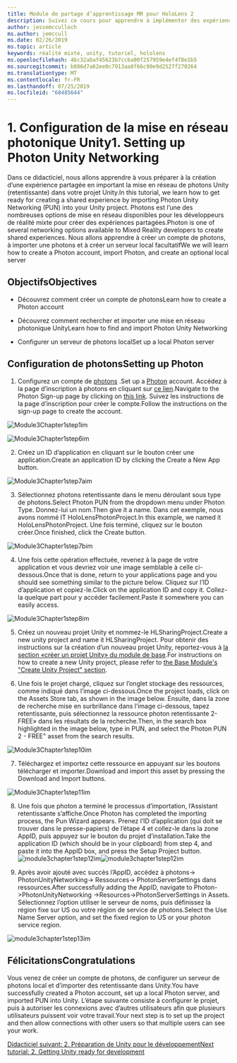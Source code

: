 ```yaml
---
title: Module de partage d’apprentissage MR pour HoloLens 2
description: Suivez ce cours pour apprendre à implémenter des expériences partagées multi-utilisateur dans une application HoloLens 2.
author: jessemcculloch
ms.author: jemccull
ms.date: 02/26/2019
ms.topic: article
keywords: réalité mixte, unity, tutoriel, hololens
ms.openlocfilehash: 46c32abaf45623b7ccba90f257959e4ef4f8e1b5
ms.sourcegitcommit: b086d7a62ee0c7913aa8f66c90e9d2527f270264
ms.translationtype: MT
ms.contentlocale: fr-FR
ms.lasthandoff: 07/25/2019
ms.locfileid: "68485644"
---
```

#  <a name="1-setting-up-photon-unity-networking"></a><span data-ttu-id="133e9-104">1. Configuration de la mise en réseau photonique Unity</span><span class="sxs-lookup"><span data-stu-id="133e9-104">1. Setting up Photon Unity Networking</span></span>

<span data-ttu-id="133e9-105">Dans ce didacticiel, nous allons apprendre à vous préparer à la création d’une expérience partagée en important la mise en réseau de photons Unity (retentissante) dans votre projet Unity.</span><span class="sxs-lookup"><span data-stu-id="133e9-105">In this tutorial, we learn how to get ready for creating a shared experience by importing Photon Unity Networking (PUN) into your Unity project.</span></span> <span data-ttu-id="133e9-106">Photons est l’une des nombreuses options de mise en réseau disponibles pour les développeurs de réalité mixte pour créer des expériences partagées.</span><span class="sxs-lookup"><span data-stu-id="133e9-106">Photon is one of several networking options available to Mixed Reality developers to create shared experiences.</span></span> <span data-ttu-id="133e9-107">Nous allons apprendre à créer un compte de photons, à importer une photons et à créer un serveur local facultatif</span><span class="sxs-lookup"><span data-stu-id="133e9-107">We we will learn how to create a Photon account, import Photon, and create an optional local server</span></span>

## <a name="objectives"></a><span data-ttu-id="133e9-108">Objectifs</span><span class="sxs-lookup"><span data-stu-id="133e9-108">Objectives</span></span>

* <span data-ttu-id="133e9-109">Découvrez comment créer un compte de photons</span><span class="sxs-lookup"><span data-stu-id="133e9-109">Learn how to create a Photon account</span></span>

* <span data-ttu-id="133e9-110">Découvrez comment rechercher et importer une mise en réseau photonique Unity</span><span class="sxs-lookup"><span data-stu-id="133e9-110">Learn how to find and import Photon Unity Networking</span></span>

* <span data-ttu-id="133e9-111">Configurer un serveur de photons local</span><span class="sxs-lookup"><span data-stu-id="133e9-111">Set up a local Photon server</span></span>

  

## <a name="setting-up-photon"></a><span data-ttu-id="133e9-112">Configuration de photons</span><span class="sxs-lookup"><span data-stu-id="133e9-112">Setting up Photon</span></span>

1. <span data-ttu-id="133e9-113">Configurez un compte de [photons](https://dashboard.photonengine.com/en-US/Account/SignUp) .</span><span class="sxs-lookup"><span data-stu-id="133e9-113">Set up a [Photon](https://dashboard.photonengine.com/en-US/Account/SignUp) account.</span></span> <span data-ttu-id="133e9-114">Accédez à la page d’inscription à photons en cliquant sur [ce lien](https://dashboard.photonengine.com/en-US/Account/SignUp).</span><span class="sxs-lookup"><span data-stu-id="133e9-114">Navigate to the Photon Sign-up page by clicking on [this link](https://dashboard.photonengine.com/en-US/Account/SignUp).</span></span> <span data-ttu-id="133e9-115">Suivez les instructions de la page d’inscription pour créer le compte.</span><span class="sxs-lookup"><span data-stu-id="133e9-115">Follow the instructions on the sign-up page to create the account.</span></span> 
   

![Module3Chapter1step1im](images/module3chapter1step1im.PNG)

![Module3Chapter1step6im](images/module3chapter1step6im.PNG)

2. <span data-ttu-id="133e9-118">Créez un ID d’application en cliquant sur le bouton créer une application.</span><span class="sxs-lookup"><span data-stu-id="133e9-118">Create an application ID by clicking the Create a New App button.</span></span>

![Module3Chapter1step7aim](images/module3chapter1step7aim.PNG)

3. <span data-ttu-id="133e9-120">Sélectionnez photons retentissante dans le menu déroulant sous type de photons.</span><span class="sxs-lookup"><span data-stu-id="133e9-120">Select Photon PUN from the dropdown menu under Photon Type.</span></span> <span data-ttu-id="133e9-121">Donnez-lui un nom.</span><span class="sxs-lookup"><span data-stu-id="133e9-121">Then give it a name.</span></span> <span data-ttu-id="133e9-122">Dans cet exemple, nous avons nommé IT HoloLensPhotonProject.</span><span class="sxs-lookup"><span data-stu-id="133e9-122">In this example, we named it HoloLensPhotonProject.</span></span> <span data-ttu-id="133e9-123">Une fois terminé, cliquez sur le bouton créer.</span><span class="sxs-lookup"><span data-stu-id="133e9-123">Once finished, click the Create button.</span></span>

![Module3Chapter1step7bim](images/module3chapter1step7bim.PNG)

4. <span data-ttu-id="133e9-125">Une fois cette opération effectuée, revenez à la page de votre application et vous devriez voir une image semblable à celle ci-dessous.</span><span class="sxs-lookup"><span data-stu-id="133e9-125">Once that is done, return to your applications page and you should see something similar to the picture below.</span></span> <span data-ttu-id="133e9-126">Cliquez sur l’ID d’application et copiez-le.</span><span class="sxs-lookup"><span data-stu-id="133e9-126">Click on the application ID and copy it.</span></span> <span data-ttu-id="133e9-127">Collez-la quelque part pour y accéder facilement.</span><span class="sxs-lookup"><span data-stu-id="133e9-127">Paste it somewhere you can easily access.</span></span>  

![Module3Chapter1step8im](images/module3chapter1step8im.PNG)

5. <span data-ttu-id="133e9-129">Créez un nouveau projet Unity et nommez-le HLSharingProject.</span><span class="sxs-lookup"><span data-stu-id="133e9-129">Create a new unity project and name it HLSharingProject.</span></span> <span data-ttu-id="133e9-130">Pour obtenir des instructions sur la création d’un nouveau projet Unity, reportez-vous à [la section «créer un projet Unity» du module de base](https://docs.microsoft.com/en-us/windows/mixed-reality/mrlearning-base-ch1#create-new-unity-project).</span><span class="sxs-lookup"><span data-stu-id="133e9-130">For instructions on how to create a new Unity project, please refer to [the Base Module's "Create Unity Project" section](https://docs.microsoft.com/en-us/windows/mixed-reality/mrlearning-base-ch1#create-new-unity-project).</span></span> 

6. <span data-ttu-id="133e9-131">Une fois le projet chargé, cliquez sur l’onglet stockage des ressources, comme indiqué dans l’image ci-dessous.</span><span class="sxs-lookup"><span data-stu-id="133e9-131">Once the project loads, click on the Assets Store tab, as shown in the image below.</span></span> <span data-ttu-id="133e9-132">Ensuite, dans la zone de recherche mise en surbrillance dans l’image ci-dessous, tapez retentissante, puis sélectionnez la ressource photon retentissante 2-FREE» dans les résultats de la recherche.</span><span class="sxs-lookup"><span data-stu-id="133e9-132">Then, in the search box highlighted in the image below, type in PUN, and select the Photon PUN 2 - FREE" asset from the search results.</span></span> 

![Module3Chapter1step10im](images/module3chapter1step10im.PNG)

7. <span data-ttu-id="133e9-134">Téléchargez et importez cette ressource en appuyant sur les boutons télécharger et importer.</span><span class="sxs-lookup"><span data-stu-id="133e9-134">Download and import this asset by pressing the Download and Import buttons.</span></span>

![Module3Chapter1step11im](images/module3chapter1step11im.PNG)

8. <span data-ttu-id="133e9-136">Une fois que photon a terminé le processus d’importation, l’Assistant retentissante s’affiche.</span><span class="sxs-lookup"><span data-stu-id="133e9-136">Once Photon has completed the importing process, the Pun Wizard appears.</span></span> <span data-ttu-id="133e9-137">Prenez l’ID d’application (qui doit se trouver dans le presse-papiers) de l’étape 4 et collez-le dans la zone AppID, puis appuyez sur le bouton du projet d’installation.</span><span class="sxs-lookup"><span data-stu-id="133e9-137">Take the application ID (which should be in your clipboard) from step 4, and paste it into the AppID box, and press the Setup Project button.</span></span> 
<span data-ttu-id="133e9-138">![module3chapter1step12im](images/module3chapter1step12im.PNG)</span><span class="sxs-lookup"><span data-stu-id="133e9-138">![module3chapter1step12im](images/module3chapter1step12im.PNG)</span></span>

9. <span data-ttu-id="133e9-139">Après avoir ajouté avec succès l’AppID, accédez à photons-> PhotonUnityNetworking-> Ressources-> PhotonServerSettings dans ressources.</span><span class="sxs-lookup"><span data-stu-id="133e9-139">After successfully adding the AppID, navigate to Photon->PhotonUnityNetworking ->Resources->PhotonServerSettings in Assets.</span></span> <span data-ttu-id="133e9-140">Sélectionnez l’option utiliser le serveur de noms, puis définissez la région fixe sur US ou votre région de service de photons.</span><span class="sxs-lookup"><span data-stu-id="133e9-140">Select the Use Name Server option, and set the fixed region to US or your photon service region.</span></span>

![module3chapter1step13im](images/module3chapter1step13im.PNG)

## <a name="congratulations"></a><span data-ttu-id="133e9-142">Félicitations</span><span class="sxs-lookup"><span data-stu-id="133e9-142">Congratulations</span></span>

<span data-ttu-id="133e9-143">Vous venez de créer un compte de photons, de configurer un serveur de photons local et d’importer des retentissante dans Unity.</span><span class="sxs-lookup"><span data-stu-id="133e9-143">You have successfully created a Photon account, set up a local Photon server, and imported PUN into Unity.</span></span> <span data-ttu-id="133e9-144">L’étape suivante consiste à configurer le projet, puis à autoriser les connexions avec d’autres utilisateurs afin que plusieurs utilisateurs puissent voir votre travail.</span><span class="sxs-lookup"><span data-stu-id="133e9-144">Your next step is to set up the project and then allow connections with other users so that multiple users can see your work.</span></span> 

<span data-ttu-id="133e9-145">[Didacticiel suivant: 2. Préparation de Unity pour le développement](mrlearning-sharing(photon)-ch2.md)</span><span class="sxs-lookup"><span data-stu-id="133e9-145">[Next tutorial: 2. Getting Unity ready for development](mrlearning-sharing(photon)-ch2.md)</span></span>

